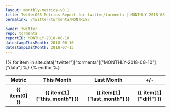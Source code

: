 ```yaml
---
layout: monthly-metrics-v0.1
title: TwiterOSS Metrics Report for twitter/tormenta | MONTHLY-2018-08-10 | 2018-08-10
permalink: /twitter/tormenta/MONTHLY/

owner: twitter
repo: tormenta
reportID: MONTHLY-2018-08-10
datestampThisMonth: 2018-08-10
datestampLastMonth: 2018-07-13
---
```


<table style="width: 100%">
    <tr>
        <th>Metric</th>
        <th>This Month</th>
        <th>Last Month</th>
        <th>+/-</th>
    </tr>
    {% for item in site.data["twitter"]["tormenta"]["MONTHLY-2018-08-10"]["data"] %}
    <tr>
        <th>{{ item[0] }}</th>
        <th>{{ item[1]["this_month"] }}</th>
        <th>{{ item[1]["last_month"] }}</th>
        <th>{{ item[1]["diff"] }}</th>
    </tr>
    {% endfor %}
</table>

